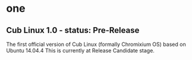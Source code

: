 # one
## Cub Linux 1.0 - status: Pre-Release
The first official version of Cub Linux (formally Chromixium OS) based on Ubuntu 14.04.4
This is currently at Release Candidate stage.
